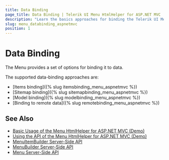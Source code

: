 ```yaml
---
title: Data Binding
page_title: Data Binding | Telerik UI Menu HtmlHelper for ASP.NET MVC
description: "Learn the basics approaches for binding the Telerik UI Menu HtmlHelper for ASP.NET MVC."
slug: menu_databinding_aspnetmvc
position: 1
---
```


# Data Binding

The Menu provides a set of options for binding it to data.

The supported data-binding approaches are:

* [Items binding]({% slug itemsbinding_menu_aspnetmvc %})
* [Sitemap binding]({% slug sitemapbinding_menu_aspnetmvc %})
* [Model binding]({% slug modelbinding_menu_aspnetmvc %})
* [Binding to remote data]({% slug remotebinding_menu_aspnetmvc %})

## See Also

* [Basic Usage of the Menu HtmlHelper for ASP.NET MVC (Demo)](https://demos.telerik.com/aspnet-mvc/menu)
* [Using the API of the Menu HtmlHelper for ASP.NET MVC (Demo)](https://demos.telerik.com/aspnet-mvc/menu/api)
* [MenuItemBuilder Server-Side API](http://docs.telerik.com/aspnet-mvc/api/Kendo.Mvc.UI.Fluent/MenuItemBuilder)
* [MenuBuilder Server-Side API](http://docs.telerik.com/aspnet-mvc/api/Kendo.Mvc.UI.Fluent/MenuBuilder)
* [Menu Server-Side API](/api/menu)
